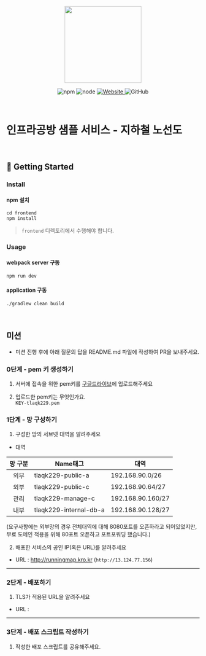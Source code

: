 <p align="center">
    <img width="200px;" src="https://raw.githubusercontent.com/woowacourse/atdd-subway-admin-frontend/master/images/main_logo.png"/>
</p>
<p align="center">
  <img alt="npm" src="https://img.shields.io/badge/npm-%3E%3D%205.5.0-blue">
  <img alt="node" src="https://img.shields.io/badge/node-%3E%3D%209.3.0-blue">
  <a href="https://edu.nextstep.camp/c/R89PYi5H" alt="nextstep atdd">
    <img alt="Website" src="https://img.shields.io/website?url=https%3A%2F%2Fedu.nextstep.camp%2Fc%2FR89PYi5H">
  </a>
  <img alt="GitHub" src="https://img.shields.io/github/license/next-step/atdd-subway-service">
</p>

<br>

# 인프라공방 샘플 서비스 - 지하철 노선도

<br>

## 🚀 Getting Started

### Install
#### npm 설치
```
cd frontend
npm install
```
> `frontend` 디렉토리에서 수행해야 합니다.

### Usage
#### webpack server 구동
```
npm run dev
```
#### application 구동
```
./gradlew clean build
```
<br>

## 미션

* 미션 진행 후에 아래 질문의 답을 README.md 파일에 작성하여 PR을 보내주세요.

### 0단계 - pem 키 생성하기

1. 서버에 접속을 위한 pem키를 [구글드라이브](https://drive.google.com/drive/folders/1dZiCUwNeH1LMglp8dyTqqsL1b2yBnzd1?usp=sharing)에 업로드해주세요

2. 업로드한 pem키는 무엇인가요.
<br>`KEY-tlaqk229.pem`

### 1단계 - 망 구성하기
1. 구성한 망의 서브넷 대역을 알려주세요
- 대역

| 망 구분 | Name태그                 | 대역                |
|:----:|------------------------|-------------------|
|  외부  | tlaqk229-public-a      | 192.168.90.0/26   |
|  외부  | tlaqk229-public-c      | 192.168.90.64/27  |
|  관리  | tlaqk229-manage-c      | 192.168.90.160/27 |
|  내부  | tlaqk229-internal-db-a | 192.168.90.128/27 |

(요구사항에는 외부망의 경우 전체대역에 대해 8080포트를 오픈하라고 되어있었지만,
<br>무료 도메인 적용을 위해 80포트 오픈하고 포트포워딩 했습니다.)

2. 배포한 서비스의 공인 IP(혹은 URL)를 알려주세요

- URL : http://runningmap.kro.kr (`http://13.124.77.156`)



---

### 2단계 - 배포하기
1. TLS가 적용된 URL을 알려주세요

- URL : 

---

### 3단계 - 배포 스크립트 작성하기

1. 작성한 배포 스크립트를 공유해주세요.


